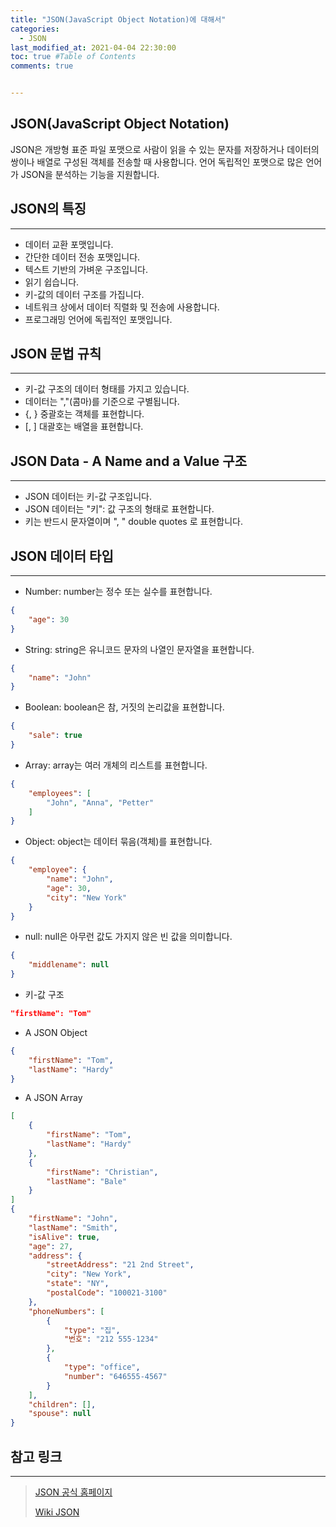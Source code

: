 ```yaml
---
title: "JSON(JavaScript Object Notation)에 대해서"
categories: 
  - JSON
last_modified_at: 2021-04-04 22:30:00
toc: true #Table of Contents
comments: true


---
```


## JSON(JavaScript Object Notation)

JSON은 개방형 표준 파일 포맷으로 사람이 읽을 수 있는 문자를 저장하거나 데이터의 쌍이나 배열로 구성된 객체를 전송할 때 사용합니다. 언어 독립적인 포맷으로 많은 언어가 JSON을 분석하는 기능을 지원합니다.

## JSON의 특징

---

-   데이터 교환 포맷입니다.
-   간단한 데이터 전송 포맷입니다.
-   텍스트 기반의 가벼운 구조입니다.
-   읽기 쉽습니다.
-   키-값의 데이터 구조를 가집니다.
-   네트워크 상에서 데이터 직렬화 및 전송에 사용합니다.
-   프로그래밍 언어에 독립적인 포맷입니다.

## JSON 문법 규칙

---

-   키-값 구조의 데이터 형태를 가지고 있습니다.
-   데이터는 ","(콤마)를 기준으로 구별됩니다.
-   {, } 중괄호는 객체를 표현합니다.
-   [, ] 대괄호는 배열을 표현합니다.

## JSON Data - A Name and a Value 구조

---

-   JSON 데이터는 키-값 구조입니다.
-   JSON 데이터는 "키": 값 구조의 형태로 표현합니다.
-   키는 반드시 문자열이며 ", " double quotes 로 표현합니다.

## JSON 데이터 타입

---

-   Number: number는 정수 또는 실수를 표현합니다.

```json
{
	"age": 30
}
```

-   String: string은 유니코드 문자의 나열인 문자열을 표현합니다.

```json
{
	"name": "John"
}
```

-   Boolean: boolean은 참, 거짓의 논리값을 표현합니다.

```json
{
	"sale": true
}
```

-   Array: array는 여러 개체의 리스트를 표현합니다.

```json
{
	"employees": [
		"John", "Anna", "Petter"
	]
}
```

-   Object: object는 데이터 묶음(객체)를 표현합니다.

```json
{
	"employee": {
		"name": "John",
		"age": 30,
		"city": "New York"
	}
}
```

-   null: null은 아무런 값도 가지지 않은 빈 값을 의미합니다.

```json
{
	"middlename": null
}
```

-   키-값 구조

```json
"firstName": "Tom"
```

-   A JSON Object

```json
{
	"firstName": "Tom",
	"lastName": "Hardy"
}
```

-   A JSON Array

```json
[
	{
		"firstName": "Tom",
		"lastName": "Hardy"
	},
	{
		"firstName": "Christian",
		"lastName": "Bale"
	}
]
{
	"firstName": "John",
	"lastName": "Smith",
	"isAlive": true,
	"age": 27,
	"address": {
		"streetAddress": "21 2nd Street",
		"city": "New York",
		"state": "NY",
		"postalCode": "100021-3100"
	},
	"phoneNumbers": [
		{
			"type": "집",
			"번호": "212 555-1234"
		},
		{
			"type": "office",
			"number": "646555-4567"
		}
	],
	"children": [],
	"spouse": null
}
```

## 참고 링크

---

>   [JSON 공식 홈페이지](https://www.json.org/json-en.html)
>
>   [Wiki JSON](https://en.wikipedia.org/wiki/JSON)